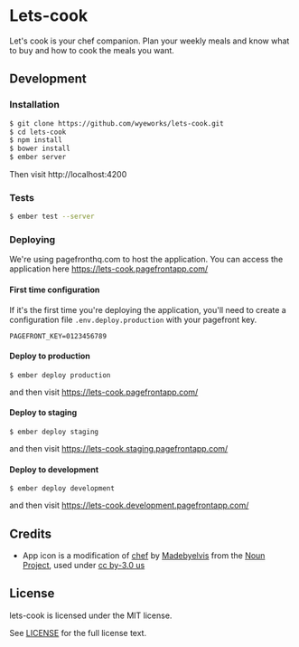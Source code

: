 # Lets-cook

Let's cook is your chef companion. Plan your weekly meals and know what to buy and how to cook the meals you want.

## Development

### Installation

```sh
$ git clone https://github.com/wyeworks/lets-cook.git
$ cd lets-cook
$ npm install
$ bower install
$ ember server
```

Then visit http://localhost:4200

### Tests

```sh
$ ember test --server
```

### Deploying

We're using pagefronthq.com to host the application. You can access the application here https://lets-cook.pagefrontapp.com/

#### First time configuration

If it's the first time you're deploying the application, you'll need to create a configuration file `.env.deploy.production` with your pagefront key.

```
PAGEFRONT_KEY=0123456789
```

#### Deploy to production

```
$ ember deploy production
```

and then visit https://lets-cook.pagefrontapp.com/

#### Deploy to staging

```
$ ember deploy staging
```

and then visit https://lets-cook.staging.pagefrontapp.com/

#### Deploy to development

```
$ ember deploy development
```

and then visit https://lets-cook.development.pagefrontapp.com/
## Credits

- App icon is a modification of [chef](https://thenounproject.com/Madebyelvis/collection/chef-food/?i=73620) by [Madebyelvis](https://thenounproject.com/Madebyelvis/) from the [Noun Project](https://thenounproject.com/), used under [cc by-3.0 us](https://creativecommons.org/licenses/by/3.0/us/)

## License

lets-cook is licensed under the MIT license.

See [LICENSE](./LICENSE.md) for the full license text.
